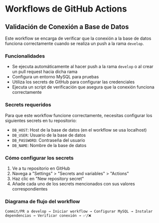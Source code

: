 # Workflows de GitHub Actions

## Validación de Conexión a Base de Datos

Este workflow se encarga de verificar que la conexión a la base de datos funciona correctamente cuando se realiza un push a la rama `develop`.

### Funcionalidades

- Se ejecuta automáticamente al hacer push a la rama `develop` o al crear un pull request hacia dicha rama
- Configura un entorno MySQL para pruebas
- Utiliza los secrets de GitHub para configurar las credenciales
- Ejecuta un script de verificación que asegura que la conexión funciona correctamente

### Secrets requeridos

Para que este workflow funcione correctamente, necesitas configurar los siguientes secrets en tu repositorio:

- `DB_HOST`: Host de la base de datos (en el workflow se usa localhost)
- `DB_USER`: Usuario de la base de datos
- `DB_PASSWORD`: Contraseña del usuario
- `DB_NAME`: Nombre de la base de datos

### Cómo configurar los secrets

1. Ve a tu repositorio en GitHub
2. Navega a "Settings" > "Secrets and variables" > "Actions"
3. Haz clic en "New repository secret"
4. Añade cada uno de los secrets mencionados con sus valores correspondientes

### Diagrama de flujo del workflow

```
Commit/PR a develop → Iniciar workflow → Configurar MySQL → Instalar dependencias → Verificar conexión → ✅/❌
``` 